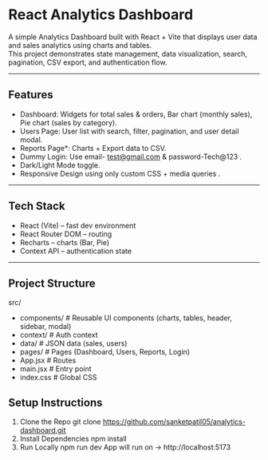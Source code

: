 #  React Analytics Dashboard

A simple Analytics Dashboard built with React + Vite that displays user data and sales analytics using charts and tables.  
This project demonstrates state management, data visualization, search, pagination, CSV export, and authentication flow.  

---

##  Features
-  Dashboard: Widgets for total sales & orders, Bar chart (monthly sales), Pie chart (sales by category).  
-  Users Page: User list with search, filter, pagination, and user detail modal.  
-  Reports Page*: Charts + Export data to CSV.  
-  Dummy Login: Use email- test@gmail.com & password-Tech@123 .  
-  Dark/Light Mode toggle.  
-  Responsive Design using only custom CSS + media queries .  

---

##  Tech Stack
- React (Vite) – fast dev environment  
- React Router DOM – routing  
- Recharts – charts (Bar, Pie)  
- Context API – authentication state  

---

##  Project Structure
src/
- components/ # Reusable UI components (charts, tables, header, sidebar, modal)
- context/ # Auth context
- data/ # JSON data (sales, users)
- pages/ # Pages (Dashboard, Users, Reports, Login)
- App.jsx # Routes
- main.jsx # Entry point
- index.css # Global CSS

##  Setup Instructions

1. Clone the Repo
   git clone https://github.com/sanketpatil05/analytics-dashboard.git
2. Install Dependencies
   npm install
3. Run Locally
   npm run dev
App will run on → http://localhost:5173

